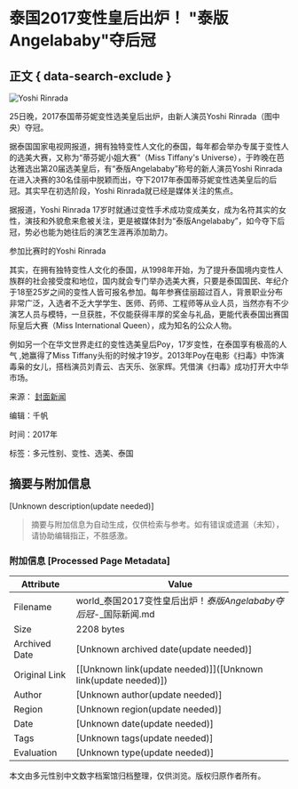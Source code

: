 # 泰国2017变性皇后出炉！ "泰版Angelababy"夺后冠 

## 正文 { data-search-exclude }


![Yoshi Rinrada](https://rs2.huanqiucdn.cn/huanqiu/image/www/common/200.jpg)

25日晚，2017泰国蒂芬妮变性选美皇后出炉，由新人演员Yoshi Rinrada（图中央）夺冠。

据泰国国家电视网报道，拥有独特变性人文化的泰国，每年都会举办专属于变性人的选美大赛，又称为“蒂芬妮小姐大赛”（Miss Tiffany's Universe），于昨晚在芭达雅选出第20届选美皇后，有“泰版Angelababy”称号的新人演员Yoshi Rinrada在进入决赛的30名佳丽中脱颖而出，夺下2017年泰国蒂芬妮变性选美皇后的后冠。其实早在初选阶段，Yoshi Rinrada就已经是媒体关注的焦点。

据报道，Yoshi Rinrada 17岁时就通过变性手术成功变成美女，成为名符其实的女性，演技和外貌愈来愈被关注，更是被媒体封为“泰版Angelababy”，如今夺下后冠，势必也能为她往后的演艺生涯再添加助力。

参加比赛时的Yoshi Rinrada

其实，在拥有独特变性人文化的泰国，从1998年开始，为了提升泰国境内变性人族群的社会接受度和地位，国内就会专门举办选美大赛，只要是泰国国民、年纪介于18至25岁之间的变性人皆可报名参加。每年参赛佳丽超过百人，背景职业分布非常广泛，入选者不乏大学学生、医师、药师、工程师等从业人员，当然亦有不少演艺人员与模特，一旦获胜，不仅能获得丰厚的奖金与礼品，更能代表泰国出赛国际皇后大赛（Miss International Queen），成为知名的公众人物。

例如另一个在华文世界走红的变性选美皇后Poy，17岁变性，在泰国享有极高的人气 ,她赢得了Miss Tiffany头衔的时候才19岁。2013年Poy在电影《扫毒》中饰演毒枭的女儿，搭档演员刘青云、古天乐、张家辉。凭借演《扫毒》成功打开大中华市场。

来源： [封面新闻](http://news.youth.cn/gj/201708/t20170826_10593371.htm)

编辑：千帆 

时间：2017年 

标签：多元性别、变性、选美、泰国
<!-- tcd_original_link https://world.huanqiu.com/article/9CaKrnK4UIg -->


## 摘要与附加信息

<!-- tcd_abstract -->
[Unknown description(update needed)]
<!-- tcd_abstract_end -->

> 摘要与附加信息为自动生成，仅供检索与参考。如有错误或遗漏（未知），请协助编辑指正，不胜感激。

### 附加信息 [Processed Page Metadata]

| Attribute       | Value                                  |
|-----------------|----------------------------------------|
| Filename        | world_泰国2017变性皇后出炉！_泰版Angelababy夺后冠_-_国际新闻.md                             |
| Size            | 2208 bytes                           |
| Archived Date   | [Unknown archived date(update needed)]                             |
| Original Link   | [[Unknown link(update needed)]]([Unknown link(update needed)])                       |
| Author          | [Unknown author(update needed)]                               |
| Region          | [Unknown region(update needed)]                               |
| Date            | [Unknown date(update needed)]                                 |
| Tags            | [Unknown tags(update needed)]                                 |
| Evaluation            | [Unknown type(update needed)]                                 |
<!-- tcd_table_end -->

本文由多元性别中文数字档案馆归档整理，仅供浏览。版权归原作者所有。
